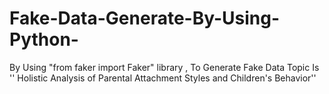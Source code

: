 # Fake-Data-Generate-By-Using-Python-
By Using "from faker import Faker" library , To Generate Fake Data Topic Is '' Holistic Analysis of Parental Attachment Styles and Children's Behavior''
